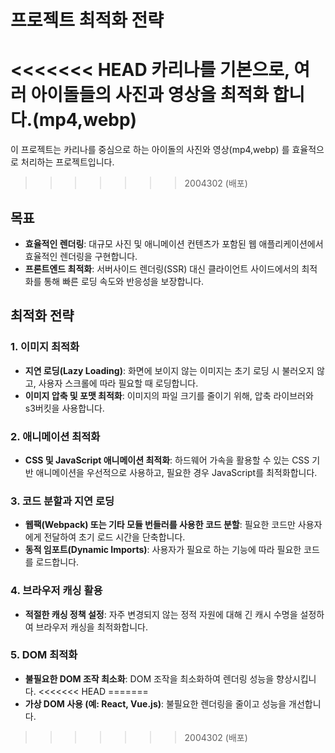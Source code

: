 # 프로젝트 최적화 전략

<<<<<<< HEAD
카리나를 기본으로, 여러 아이돌들의 사진과 영상을 최적화 합니다.(mp4,webp)
=======
이 프로젝트는 카리나를 중심으로 하는 아이돌의 사진와 영상(mp4,webp) 를 효율적으로 처리하는 프로젝트입니다.
>>>>>>> 2004302 (배포)

## 목표

- **효율적인 렌더링**: 대규모 사진 및 애니메이션 컨텐츠가 포함된 웹 애플리케이션에서 효율적인 렌더링을 구현합니다.
- **프론트엔드 최적화**: 서버사이드 렌더링(SSR) 대신 클라이언트 사이드에서의 최적화를 통해 빠른 로딩 속도와 반응성을 보장합니다.

## 최적화 전략

### 1. 이미지 최적화

- **지연 로딩(Lazy Loading)**: 화면에 보이지 않는 이미지는 초기 로딩 시 불러오지 않고, 사용자 스크롤에 따라 필요할 때 로딩합니다.
- **이미지 압축 및 포맷 최적화**: 이미지의 파일 크기를 줄이기 위해, 압축 라이브러와 s3버킷을 사용합니다.

### 2. 애니메이션 최적화

- **CSS 및 JavaScript 애니메이션 최적화**: 하드웨어 가속을 활용할 수 있는 CSS 기반 애니메이션을 우선적으로 사용하고, 필요한 경우 JavaScript를 최적화합니다.

### 3. 코드 분할과 지연 로딩

- **웹팩(Webpack) 또는 기타 모듈 번들러를 사용한 코드 분할**: 필요한 코드만 사용자에게 전달하여 초기 로드 시간을 단축합니다.
- **동적 임포트(Dynamic Imports)**: 사용자가 필요로 하는 기능에 따라 필요한 코드를 로드합니다.

### 4. 브라우저 캐싱 활용

- **적절한 캐싱 정책 설정**: 자주 변경되지 않는 정적 자원에 대해 긴 캐시 수명을 설정하여 브라우저 캐싱을 최적화합니다.

### 5. DOM 최적화

- **불필요한 DOM 조작 최소화**: DOM 조작을 최소화하여 렌더링 성능을 향상시킵니다.
<<<<<<< HEAD
=======
- **가상 DOM 사용 (예: React, Vue.js)**: 불필요한 렌더링을 줄이고 성능을 개선합니다.
>>>>>>> 2004302 (배포)
